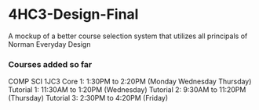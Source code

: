 # 4HC3-Design-Final
A mockup of a better course selection system that utilizes all principals of Norman Everyday Design


### Courses added so far
COMP SCI 1JC3
Core 1: 1:30PM to 2:20PM (Monday Wednesday Thursday)
Tutorial 1: 11:30AM to 1:20PM (Wednesday)
Tutorial 2: 9:30AM to 11:20PM (Thursday)
Tutorial 3: 2:30PM to 4:20PM (Friday)
